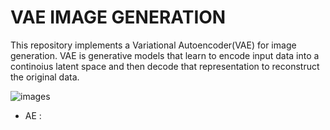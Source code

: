 # VAE IMAGE GENERATION #

This repository implements a Variational Autoencoder(VAE) for image generation.
VAE is generative models that learn to encode input data into a continoius latent space and then decode that representation to reconstruct the original data.

![images](https://github.com/user-attachments/assets/aa18f867-24eb-47bf-8cfd-aefe2fcec70a)


* AE : 
